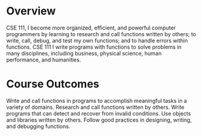 # Overview


CSE 111, I become more organized, efficient, 
and powerful computer programmers by learning to research 
and call functions written by others; to write, call, debug, 
and test my own functions; and to handle errors within functions. 
CSE 111 I write programs with functions to solve problems in many disciplines, 
including business, physical science, human performance, and humanities.


# Course Outcomes


Write and call functions in programs to accomplish meaningful tasks in a variety of domains.
Research and call functions written by others.
Write programs that can detect and recover from invalid conditions.
Use objects and libraries written by others.
Follow good practices in designing, writing, and debugging functions.
